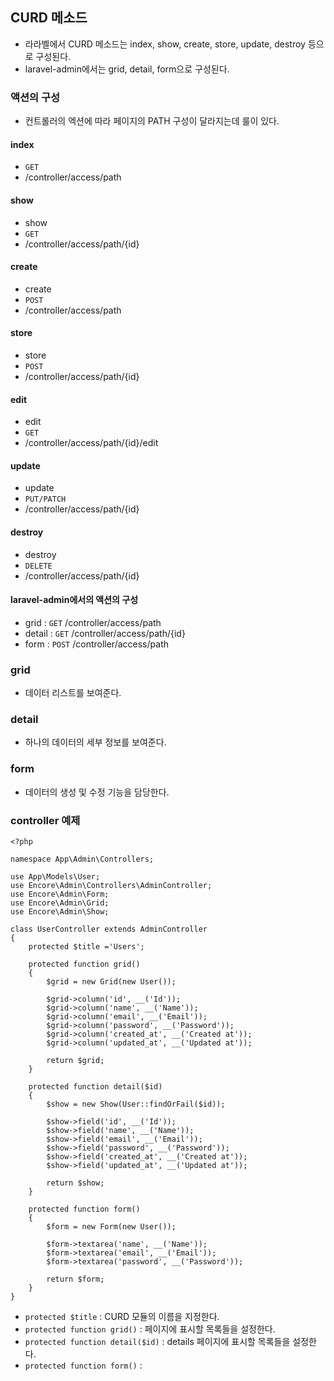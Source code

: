 ## CURD 메소드
- 라라벨에서 CURD 메소드는 index, show, create, store, update, destroy 등으로 구성된다.
- laravel-admin에서는 grid, detail, form으로 구성된다.

### 액션의 구성
- 컨트롤러의 엑션에 따라 페이지의 PATH 구성이 달라지는데 룰이 있다.

#### index
- `GET` 
- /controller/access/path

#### show
- show
- `GET`
- /controller/access/path/{id}

#### create
- create
- `POST`
- /controller/access/path

#### store
- store
- `POST`
- /controller/access/path/{id}

#### edit
- edit
- `GET`
- /controller/access/path/{id}/edit

#### update
- update
- `PUT/PATCH` 
- /controller/access/path/{id}

#### destroy
- destroy
- `DELETE`
- /controller/access/path/{id}


#### laravel-admin에서의 액션의 구성
- grid : `GET` /controller/access/path
- detail : `GET` /controller/access/path/{id}
- form : `POST` /controller/access/path


### grid
- 데이터 리스트를 보여준다.

### detail
- 하나의 데이터의 세부 정보를 보여준다.

### form
-  데이터의 생성 및 수정 기능을 담당한다.

### controller 예제
```
<?php

namespace App\Admin\Controllers;

use App\Models\User;
use Encore\Admin\Controllers\AdminController;
use Encore\Admin\Form;
use Encore\Admin\Grid;
use Encore\Admin\Show;

class UserController extends AdminController
{
    protected $title ='Users';

    protected function grid()
    {
        $grid = new Grid(new User());

        $grid->column('id', __('Id'));
        $grid->column('name', __('Name'));
        $grid->column('email', __('Email'));
        $grid->column('password', __('Password'));
        $grid->column('created_at', __('Created at'));
        $grid->column('updated_at', __('Updated at'));

        return $grid;
    }

    protected function detail($id)
    {
        $show = new Show(User::findOrFail($id));

        $show->field('id', __('Id'));
        $show->field('name', __('Name'));
        $show->field('email', __('Email'));
        $show->field('password', __('Password'));
        $show->field('created_at', __('Created at'));
        $show->field('updated_at', __('Updated at'));

        return $show;
    }

    protected function form()
    {
        $form = new Form(new User());

        $form->textarea('name', __('Name'));
        $form->textarea('email', __('Email'));
        $form->textarea('password', __('Password'));

        return $form;
    }
}
```
- `protected $title` : CURD 모듈의 이름을 지정한다.
- `protected function grid()` : 페이지에 표시할 목록들을 설정한다.
- `protected function detail($id)` : details 페이지에 표시할 목록들을 설정한다.
- `protected function form()` : 


